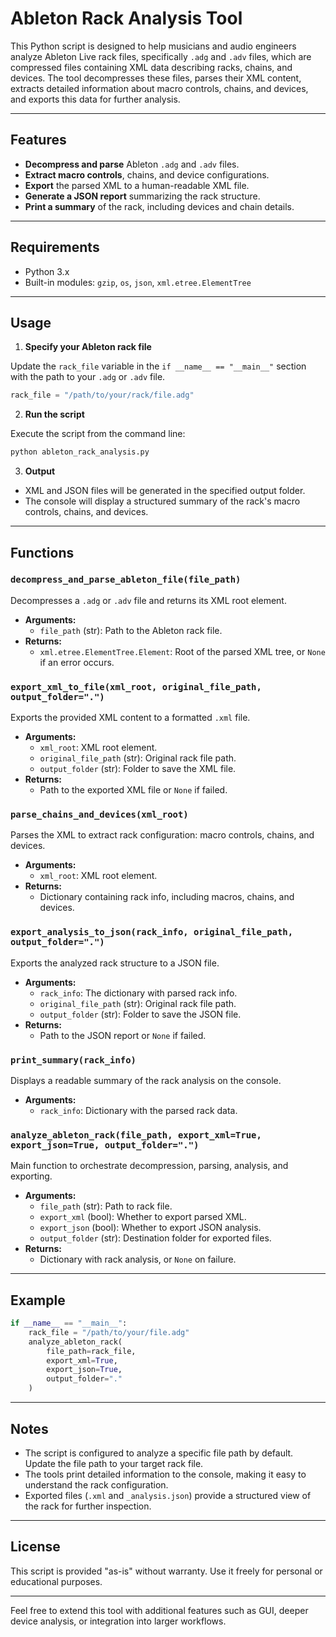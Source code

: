 # Ableton Rack Analysis Tool

This Python script is designed to help musicians and audio engineers analyze Ableton Live rack files, specifically `.adg` and `.adv` files, which are compressed files containing XML data describing racks, chains, and devices. The tool decompresses these files, parses their XML content, extracts detailed information about macro controls, chains, and devices, and exports this data for further analysis.

---

## Features

- **Decompress and parse** Ableton `.adg` and `.adv` files.
- **Extract macro controls**, chains, and device configurations.
- **Export** the parsed XML to a human-readable XML file.
- **Generate a JSON report** summarizing the rack structure.
- **Print a summary** of the rack, including devices and chain details.

---

## Requirements

- Python 3.x
- Built-in modules: `gzip`, `os`, `json`, `xml.etree.ElementTree`

---

## Usage

1. **Specify your Ableton rack file**

Update the `rack_file` variable in the `if __name__ == "__main__"` section with the path to your `.adg` or `.adv` file.

```python
rack_file = "/path/to/your/rack/file.adg"
```

2. **Run the script**

Execute the script from the command line:

```bash
python ableton_rack_analysis.py
```

3. **Output**

- XML and JSON files will be generated in the specified output folder.
- The console will display a structured summary of the rack's macro controls, chains, and devices.

---

## Functions

### `decompress_and_parse_ableton_file(file_path)`
Decompresses a `.adg` or `.adv` file and returns its XML root element.

- **Arguments:**
  - `file_path` (str): Path to the Ableton rack file.
- **Returns:**
  - `xml.etree.ElementTree.Element`: Root of the parsed XML tree, or `None` if an error occurs.

### `export_xml_to_file(xml_root, original_file_path, output_folder=".")`
Exports the provided XML content to a formatted `.xml` file.

- **Arguments:**
  - `xml_root`: XML root element.
  - `original_file_path` (str): Original rack file path.
  - `output_folder` (str): Folder to save the XML file.
- **Returns:**
  - Path to the exported XML file or `None` if failed.

### `parse_chains_and_devices(xml_root)`
Parses the XML to extract rack configuration: macro controls, chains, and devices.

- **Arguments:**
  - `xml_root`: XML root element.
- **Returns:**
  - Dictionary containing rack info, including macros, chains, and devices.

### `export_analysis_to_json(rack_info, original_file_path, output_folder=".")`
Exports the analyzed rack structure to a JSON file.

- **Arguments:**
  - `rack_info`: The dictionary with parsed rack info.
  - `original_file_path` (str): Original rack file path.
  - `output_folder` (str): Folder to save the JSON file.
- **Returns:**
  - Path to the JSON report or `None` if failed.

### `print_summary(rack_info)`
Displays a readable summary of the rack analysis on the console.

- **Arguments:**
  - `rack_info`: Dictionary with the parsed rack data.

### `analyze_ableton_rack(file_path, export_xml=True, export_json=True, output_folder=".")`
Main function to orchestrate decompression, parsing, analysis, and exporting.

- **Arguments:**
  - `file_path` (str): Path to rack file.
  - `export_xml` (bool): Whether to export parsed XML.
  - `export_json` (bool): Whether to export JSON analysis.
  - `output_folder` (str): Destination folder for exported files.
- **Returns:**
  - Dictionary with rack analysis, or `None` on failure.

---

## Example

```python
if __name__ == "__main__":
    rack_file = "/path/to/your/file.adg"
    analyze_ableton_rack(
        file_path=rack_file,
        export_xml=True,
        export_json=True,
        output_folder="."
    )
```

---

## Notes

- The script is configured to analyze a specific file path by default. Update the file path to your target rack file.
- The tools print detailed information to the console, making it easy to understand the rack configuration.
- Exported files (`.xml` and `_analysis.json`) provide a structured view of the rack for further inspection.

---

## License

This script is provided "as-is" without warranty. Use it freely for personal or educational purposes.

---

Feel free to extend this tool with additional features such as GUI, deeper device analysis, or integration into larger workflows.